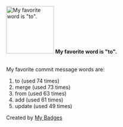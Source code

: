<img src="https://my-badges.github.io/my-badges/favorite-word.png" alt="My favorite word is &quot;to&quot;." title="My favorite word is &quot;to&quot;." width="128">
<strong>My favorite word is &quot;to&quot;.</strong>
<br><br>

My favorite commit message words are:

1. to (used 74 times)
2. merge (used 73 times)
3. from (used 63 times)
4. add (used 61 times)
5. update (used 49 times)


Created by <a href="https://github.com/my-badges/my-badges">My Badges</a>
